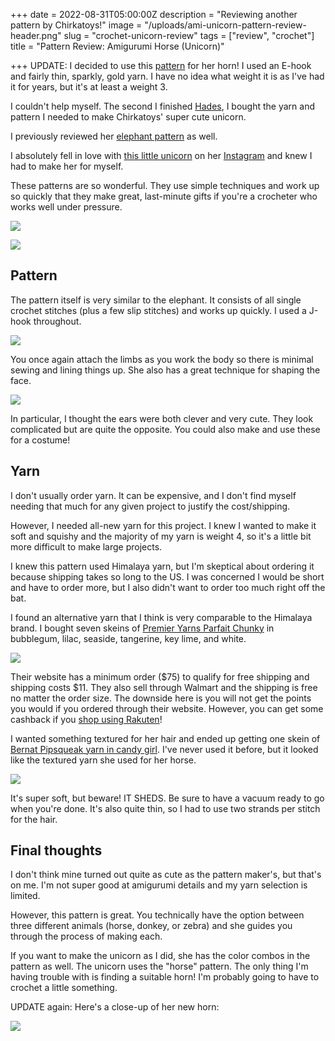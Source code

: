 +++
date = 2022-08-31T05:00:00Z
description = "Reviewing another pattern by Chirkatoys!"
image = "/uploads/ami-unicorn-pattern-review-header.png"
slug = "crochet-unicorn-review"
tags = ["review", "crochet"]
title = "Pattern Review: Amigurumi Horse (Unicorn)"

+++
UPDATE: I decided to use this [pattern](https://christacodesign.com/2022/02/22/how-to-crochet-a-cone-step-by-step-tutorial/) for her horn! I used an E-hook and fairly thin, sparkly, gold yarn. I have no idea what weight it is as I've had it for years, but it's at least a weight 3.

I couldn't help myself. The second I finished [Hades](https://craftycody.com/crochet/hades-crochet-pattern/), I bought the yarn and pattern I needed to make Chirkatoys' super cute unicorn.

I previously reviewed her [elephant pattern](https://craftycody.com/crochet/crochet-elephant-review/) as well.

I absolutely fell in love with [this little unicorn](https://www.etsy.com/listing/1199430153/crochet-pattern-horse-zebra-donkey-pdf?click_key=faabc1d3e4d7d54bd4560a9964a8b486e63da401%3A1199430153&click_sum=0b1a5f4d&ref=hp_rf-1) on her [Instagram](https://www.instagram.com/chirka_toys/?hl=en) and knew I had to make her for myself.

These patterns are so wonderful. They use simple techniques and work up so quickly that they make great, last-minute gifts if you're a crocheter who works well under pressure.

![](/uploads/ami-unicorn-watermark.jpg)

![](/uploads/pxl_20220831_235113775-portrait.jpg)

## Pattern

The pattern itself is very similar to the elephant. It consists of all single crochet stitches (plus a few slip stitches) and works up quickly. I used a J-hook throughout.

![](/uploads/unicorn-unassembled.jpg)

You once again attach the limbs as you work the body so there is minimal sewing and lining things up. She also has a great technique for shaping the face.

![](/uploads/unicorn-ears.jpg)

In particular, I thought the ears were both clever and very cute. They look complicated but are quite the opposite. You could also make and use these for a costume!

## Yarn

I don't usually order yarn. It can be expensive, and I don't find myself needing that much for any given project to justify the cost/shipping.

However, I needed all-new yarn for this project. I knew I wanted to make it soft and squishy and the majority of my yarn is weight 4, so it's a little bit more difficult to make large projects.

I knew this pattern used Himalaya yarn, but I'm skeptical about ordering it because shipping takes so long to the US. I was concerned I would be short and have to order more, but I also didn't want to order too much right off the bat.

I found an alternative yarn that I think is very comparable to the Himalaya brand. I bought seven skeins of [Premier Yarns Parfait Chunky](https://www.premieryarns.com/collections/parfait-yarns/products/parfchunky) in bubblegum, lilac, seaside, tangerine, key lime, and white.

![](/uploads/unicorn-yarn-pile.jpg)

Their website has a minimum order ($75) to qualify for free shipping and shipping costs $11. They also sell through Walmart and the shipping is free no matter the order size. The downside here is you will not get the points you would if you ordered through their website. However, you can get some cashback if you [shop using Rakuten](https://www.rakuten.com/r/CKREUL3?eeid=28187)!

I wanted something textured for her hair and ended up getting one skein of [Bernat Pipsqueak yarn in candy girl](https://www.walmart.com/ip/Bernat-Bulky-100-Polyester-Candy-Girl-Yarn-101-yd/17474581). I've never used it before, but it looked like the textured yarn she used for her horse.

![](/uploads/bernat-pipsqueak-yarn.jpg)

It's super soft, but beware! IT SHEDS. Be sure to have a vacuum ready to go when you're done. It's also quite thin, so I had to use two strands per stitch for the hair.

## Final thoughts

I don't think mine turned out quite as cute as the pattern maker's, but that's on me. I'm not super good at amigurumi details and my yarn selection is limited.

However, this pattern is great. You technically have the option between three different animals (horse, donkey, or zebra) and she guides you through the process of making each.

If you want to make the unicorn as I did, she has the color combos in the pattern as well. The unicorn uses the "horse" pattern. The only thing I'm having trouble with is finding a suitable horn! I'm probably going to have to crochet a little something.

UPDATE again: Here's a close-up of her new horn:

![](/uploads/pxl_20220831_205712537-portrait.jpg)